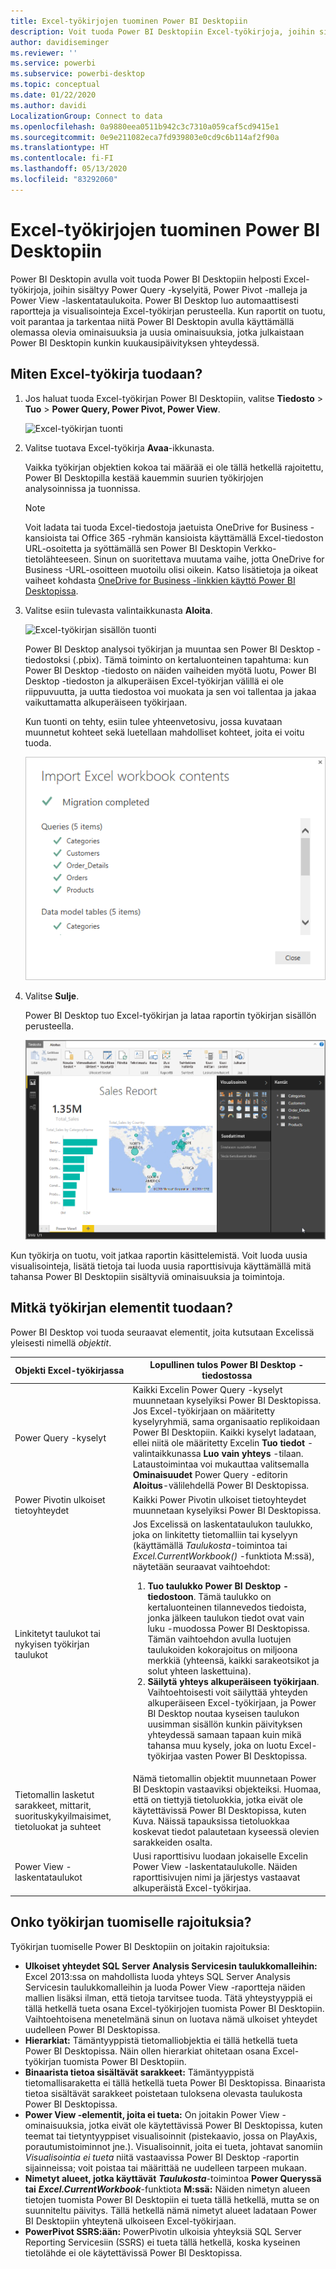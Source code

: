 ```yaml
---
title: Excel-työkirjojen tuominen Power BI Desktopiin
description: Voit tuoda Power BI Desktopiin Excel-työkirjoja, joihin sisältyy Power Query -kyselyitä, Power Pivot -malleja ja Power View -laskentataulukoita.
author: davidiseminger
ms.reviewer: ''
ms.service: powerbi
ms.subservice: powerbi-desktop
ms.topic: conceptual
ms.date: 01/22/2020
ms.author: davidi
LocalizationGroup: Connect to data
ms.openlocfilehash: 0a9880eea0511b942c3c7310a059caf5cd9415e1
ms.sourcegitcommit: 0e9e211082eca7fd939803e0cd9c6b114af2f90a
ms.translationtype: HT
ms.contentlocale: fi-FI
ms.lasthandoff: 05/13/2020
ms.locfileid: "83292060"
---
```

# <a name="import-excel-workbooks-into-power-bi-desktop"></a>Excel-työkirjojen tuominen Power BI Desktopiin
Power BI Desktopin avulla voit tuoda Power BI Desktopiin helposti Excel-työkirjoja, joihin sisältyy Power Query -kyselyitä, Power Pivot -malleja ja Power View -laskentataulukoita. Power BI Desktop luo automaattisesti raportteja ja visualisointeja Excel-työkirjan perusteella. Kun raportit on tuotu, voit parantaa ja tarkentaa niitä Power BI Desktopin avulla käyttämällä olemassa olevia ominaisuuksia ja uusia ominaisuuksia, jotka julkaistaan Power BI Desktopin kunkin kuukausipäivityksen yhteydessä.

## <a name="how-do-i-import-an-excel-workbook"></a>Miten Excel-työkirja tuodaan?
1. Jos haluat tuoda Excel-työkirjan Power BI Desktopiin, valitse **Tiedosto** > **Tuo** > **Power Query, Power Pivot, Power View**.

   ![Excel-työkirjan tuonti](media/desktop-import-excel-workbooks/importexceltopbi_1.png)


2. Valitse tuotava Excel-työkirja **Avaa**-ikkunasta. 

   Vaikka työkirjan objektien kokoa tai määrää ei ole tällä hetkellä rajoitettu, Power BI Desktopilla kestää kauemmin suurien työkirjojen analysoinnissa ja tuonnissa.

   > [!NOTE]
   > Voit ladata tai tuoda Excel-tiedostoja jaetuista OneDrive for Business -kansioista tai Office 365 -ryhmän kansioista käyttämällä Excel-tiedoston URL-osoitetta ja syöttämällä sen Power BI Desktopin Verkko-tietolähteeseen. Sinun on suoritettava muutama vaihe, jotta OneDrive for Business -URL-osoitteen muotoilu olisi oikein. Katso lisätietoja ja oikeat vaiheet kohdasta [OneDrive for Business -linkkien käyttö Power BI Desktopissa](desktop-use-onedrive-business-links.md).
   > 
   > 

3. Valitse esiin tulevasta valintaikkunasta **Aloita**.

   ![Excel-työkirjan sisällön tuonti](media/desktop-import-excel-workbooks/import-excel-power-bi-5.png)


   Power BI Desktop analysoi työkirjan ja muuntaa sen Power BI Desktop -tiedostoksi (.pbix). Tämä toiminto on kertaluonteinen tapahtuma: kun Power BI Desktop -tiedosto on näiden vaiheiden myötä luotu, Power BI Desktop -tiedoston ja alkuperäisen Excel-työkirjan välillä ei ole riippuvuutta, ja uutta tiedostoa voi muokata ja sen voi tallentaa ja jakaa vaikuttamatta alkuperäiseen työkirjaan.

   Kun tuonti on tehty, esiin tulee yhteenvetosivu, jossa kuvataan muunnetut kohteet sekä luetellaan mahdolliset kohteet, joita ei voitu tuoda.

   ![Yhteenvetosivun tuonti](media/desktop-import-excel-workbooks/importexceltopbi_3.png)

4. Valitse **Sulje**. 

   Power BI Desktop tuo Excel-työkirjan ja lataa raportin työkirjan sisällön perusteella.

   ![Ladattu tuontiraportti](media/desktop-import-excel-workbooks/importexceltopbi_4.png)

Kun työkirja on tuotu, voit jatkaa raportin käsittelemistä. Voit luoda uusia visualisointeja, lisätä tietoja tai luoda uusia raporttisivuja käyttämällä mitä tahansa Power BI Desktopiin sisältyviä ominaisuuksia ja toimintoja.

## <a name="which-workbook-elements-are-imported"></a>Mitkä työkirjan elementit tuodaan?
Power BI Desktop voi tuoda seuraavat elementit, joita kutsutaan Excelissä yleisesti nimellä *objektit*.

| Objekti Excel-työkirjassa | Lopullinen tulos Power BI Desktop -tiedostossa |
| --- | --- |
| Power Query -kyselyt |Kaikki Excelin Power Query -kyselyt muunnetaan kyselyiksi Power BI Desktopissa. Jos Excel-työkirjaan on määritetty kyselyryhmiä, sama organisaatio replikoidaan Power BI Desktopiin. Kaikki kyselyt ladataan, ellei niitä ole määritetty Excelin **Tuo tiedot** -valintaikkunassa **Luo vain yhteys** -tilaan. Lataustoimintaa voi mukauttaa valitsemalla **Ominaisuudet** Power Query -editorin **Aloitus**-välilehdellä Power BI Desktopissa. |
| Power Pivotin ulkoiset tietoyhteydet |Kaikki Power Pivotin ulkoiset tietoyhteydet muunnetaan kyselyiksi Power BI Desktopissa. |
| Linkitetyt taulukot tai nykyisen työkirjan taulukot |Jos Excelissä on laskentataulukon taulukko, joka on linkitetty tietomalliin tai kyselyyn (käyttämällä *Taulukosta*-toimintoa tai *Excel.CurrentWorkbook()* -funktiota M:ssä), näytetään seuraavat vaihtoehdot: <ol><li><b>Tuo taulukko Power BI Desktop -tiedostoon</b>. Tämä taulukko on kertaluonteinen tilannevedos tiedoista, jonka jälkeen taulukon tiedot ovat vain luku -muodossa Power BI Desktopissa. Tämän vaihtoehdon avulla luotujen taulukoiden kokorajoitus on miljoona merkkiä (yhteensä, kaikki sarakeotsikot ja solut yhteen laskettuina).</li><li><b>Säilytä yhteys alkuperäiseen työkirjaan</b>. Vaihtoehtoisesti voit säilyttää yhteyden alkuperäiseen Excel-työkirjaan, ja Power BI Desktop noutaa kyseisen taulukon uusimman sisällön kunkin päivityksen yhteydessä samaan tapaan kuin mikä tahansa muu kysely, joka on luotu Excel-työkirjaa vasten Power BI Desktopissa.</li></ul> |
| Tietomallin lasketut sarakkeet, mittarit, suorituskykyilmaisimet, tietoluokat ja suhteet |Nämä tietomallin objektit muunnetaan Power BI Desktopin vastaaviksi objekteiksi. Huomaa, että on tiettyjä tietoluokkia, jotka eivät ole käytettävissä Power BI Desktopissa, kuten Kuva. Näissä tapauksissa tietoluokkaa koskevat tiedot palautetaan kyseessä olevien sarakkeiden osalta. |
| Power View -laskentataulukot |Uusi raporttisivu luodaan jokaiselle Excelin Power View -laskentataulukolle. Näiden raporttisivujen nimi ja järjestys vastaavat alkuperäistä Excel-työkirjaa. |

## <a name="are-there-any-limitations-to-importing-a-workbook"></a>Onko työkirjan tuomiselle rajoituksia?
Työkirjan tuomiselle Power BI Desktopiin on joitakin rajoituksia:

* **Ulkoiset yhteydet SQL Server Analysis Servicesin taulukkomalleihin:** Excel 2013:ssa on mahdollista luoda yhteys SQL Server Analysis Servicesin taulukkomalleihin ja luoda Power View -raportteja näiden mallien lisäksi ilman, että tietoja tarvitsee tuoda. Tätä yhteystyyppiä ei tällä hetkellä tueta osana Excel-työkirjojen tuomista Power BI Desktopiin. Vaihtoehtoisena menetelmänä sinun on luotava nämä ulkoiset yhteydet uudelleen Power BI Desktopissa.
* **Hierarkiat:** Tämäntyyppistä tietomalliobjektia ei tällä hetkellä tueta Power BI Desktopissa. Näin ollen hierarkiat ohitetaan osana Excel-työkirjan tuomista Power BI Desktopiin.
* **Binaarista tietoa sisältävät sarakkeet:** Tämäntyyppistä tietomallisaraketta ei tällä hetkellä tueta Power BI Desktopissa. Binaarista tietoa sisältävät sarakkeet poistetaan tuloksena olevasta taulukosta Power BI Desktopissa.
* **Power View -elementit, joita ei tueta:** On joitakin Power View -ominaisuuksia, jotka eivät ole käytettävissä Power BI Desktopissa, kuten teemat tai tietyntyyppiset visualisoinnit (pistekaavio, jossa on PlayAxis, porautumistoiminnot jne.). Visualisoinnit, joita ei tueta, johtavat sanomiin *Visualisointia ei tueta* niitä vastaavissa Power BI Desktop -raportin sijainneissa; voit poistaa tai määrittää ne uudelleen tarpeen mukaan.
* **Nimetyt alueet, jotka käyttävät** ***Taulukosta***-toimintoa **Power Queryssä tai** ***Excel.CurrentWorkbook***-funktiota **M:ssä:** Näiden nimetyn alueen tietojen tuomista Power BI Desktopiin ei tueta tällä hetkellä, mutta se on suunniteltu päivitys. Tällä hetkellä nämä nimetyt alueet ladataan Power BI Desktopiin yhteytenä ulkoiseen Excel-työkirjaan.
* **PowerPivot SSRS:ään:** PowerPivotin ulkoisia yhteyksiä SQL Server Reporting Servicesiin (SSRS) ei tueta tällä hetkellä, koska kyseinen tietolähde ei ole käytettävissä Power BI Desktopissa.

